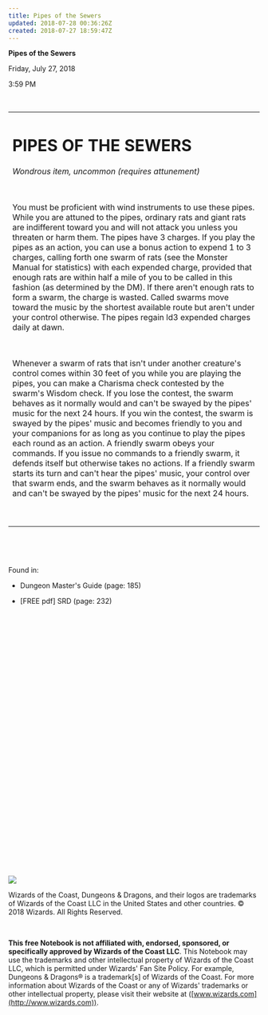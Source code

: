 ```yaml
---
title: Pipes of the Sewers
updated: 2018-07-28 00:36:26Z
created: 2018-07-27 18:59:47Z
---
```


**Pipes of the Sewers**

Friday, July 27, 2018

3:59 PM

 

<table><tbody><tr class="odd"><td><h1 id="pipes-of-the-sewers"><strong>PIPES OF THE SEWERS</strong></h1><p><em>Wondrous item, uncommon (requires attunement)</em></p><p> </p><p>You must be proficient with wind instruments to use these pipes. While you are attuned to the pipes, ordinary rats and giant rats are indifferent toward you and will not attack you unless you threaten or harm them. The pipes have 3 charges. If you play the pipes as an action, you can use a bonus action to expend 1 to 3 charges, calling forth one swarm of rats (see the Monster Manual for statistics) with each expended charge, provided that enough rats are within half a mile of you to be called in this fashion (as determined by the DM). If there aren't enough rats to form a swarm, the charge is wasted. Called swarms move toward the music by the shortest available route but aren't under your control otherwise. The pipes regain ld3 expended charges daily at dawn.</p><p> </p><p>Whenever a swarm of rats that isn't under another creature's control comes within 30 feet of you while you are playing the pipes, you can make a Charisma check contested by the swarm's Wisdom check. If you lose the contest, the swarm behaves as it normally would and can't be swayed by the pipes' music for the next 24 hours. If you win the contest, the swarm is swayed by the pipes' music and becomes friendly to you and your companions for as long as you continue to play the pipes each round as an action. A friendly swarm obeys your commands. If you issue no commands to a friendly swarm, it defends itself but otherwise takes no actions. If a friendly swarm starts its turn and can't hear the pipes' music, your control over that swarm ends, and the swarm behaves as it normally would and can't be swayed by the pipes' music for the next 24 hours.</p><p> </p></td></tr></tbody></table>

 

 

Found in:

-   Dungeon Master's Guide (page: 185)

-   \[FREE pdf\] SRD (page: 232)

 

 

 

 

 

 

 

 

 

 

 

 

 

 

 

 

 

![](tmp\media\image1.png)

Wizards of the Coast, Dungeons & Dragons, and their logos are trademarks of Wizards of the Coast LLC in the United States and other countries. © 2018 Wizards. All Rights Reserved.

 

**This free Notebook is not affiliated with, endorsed, sponsored, or specifically approved by Wizards of the Coast LLC**. This Notebook may use the trademarks and other intellectual property of Wizards of the Coast LLC, which is permitted under Wizards' Fan Site Policy. For example, Dungeons & Dragons® is a trademark\[s\] of Wizards of the Coast. For more information about Wizards of the Coast or any of Wizards' trademarks or other intellectual property, please visit their website at ([www.wizards.com](http://www.wizards.com)).
